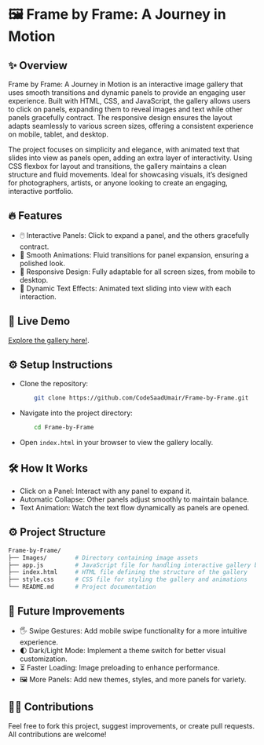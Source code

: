 # 🖼️ Frame by Frame: A Journey in Motion

## ✨ Overview

Frame by Frame: A Journey in Motion is an interactive image gallery that uses smooth transitions and dynamic panels to provide an engaging user experience. Built with HTML, CSS, and JavaScript, the gallery allows users to click on panels, expanding them to reveal images and text while other panels gracefully contract. The responsive design ensures the layout adapts seamlessly to various screen sizes, offering a consistent experience on mobile, tablet, and desktop.

The project focuses on simplicity and elegance, with animated text that slides into view as panels open, adding an extra layer of interactivity. Using CSS flexbox for layout and transitions, the gallery maintains a clean structure and fluid movements. Ideal for showcasing visuals, it’s designed for photographers, artists, or anyone looking to create an engaging, interactive portfolio.

## 🔥 Features

- 🖱️ Interactive Panels: Click to expand a panel, and the others gracefully contract.
- 🎨 Smooth Animations: Fluid transitions for panel expansion, ensuring a polished look.
- 📱 Responsive Design: Fully adaptable for all screen sizes, from mobile to desktop.
- 📝 Dynamic Text Effects: Animated text sliding into view with each interaction.

## 🚀 Live Demo

[Explore the gallery here!](https://codesaadumair.github.io/Frame-by-Frame/).

## ⚙️ Setup Instructions

- Clone the repository:
  ```bash
      git clone https://github.com/CodeSaadUmair/Frame-by-Frame.git
  ```
- Navigate into the project directory:

  ```bash
      cd Frame-by-Frame
  ```

- Open `index.html` in your browser to view the gallery locally.

## 🛠️ How It Works

- Click on a Panel: Interact with any panel to expand it.
- Automatic Collapse: Other panels adjust smoothly to maintain balance.
- Text Animation: Watch the text flow dynamically as panels are opened.

## ⚙️ Project Structure

```bash
Frame-by-Frame/
├── Images/        # Directory containing image assets
├── app.js         # JavaScript file for handling interactive gallery behavior
├── index.html     # HTML file defining the structure of the gallery
├── style.css      # CSS file for styling the gallery and animations
└── README.md      # Project documentation
```

## 📅 Future Improvements

- 🖐️ Swipe Gestures: Add mobile swipe functionality for a more intuitive experience.
- 🌓 Dark/Light Mode: Implement a theme switch for better visual customization.
- ⏳ Faster Loading: Image preloading to enhance performance.
- 🖼️ More Panels: Add new themes, styles, and more panels for variety.

## 🧑‍💻 Contributions

Feel free to fork this project, suggest improvements, or create pull requests. All contributions are welcome!
